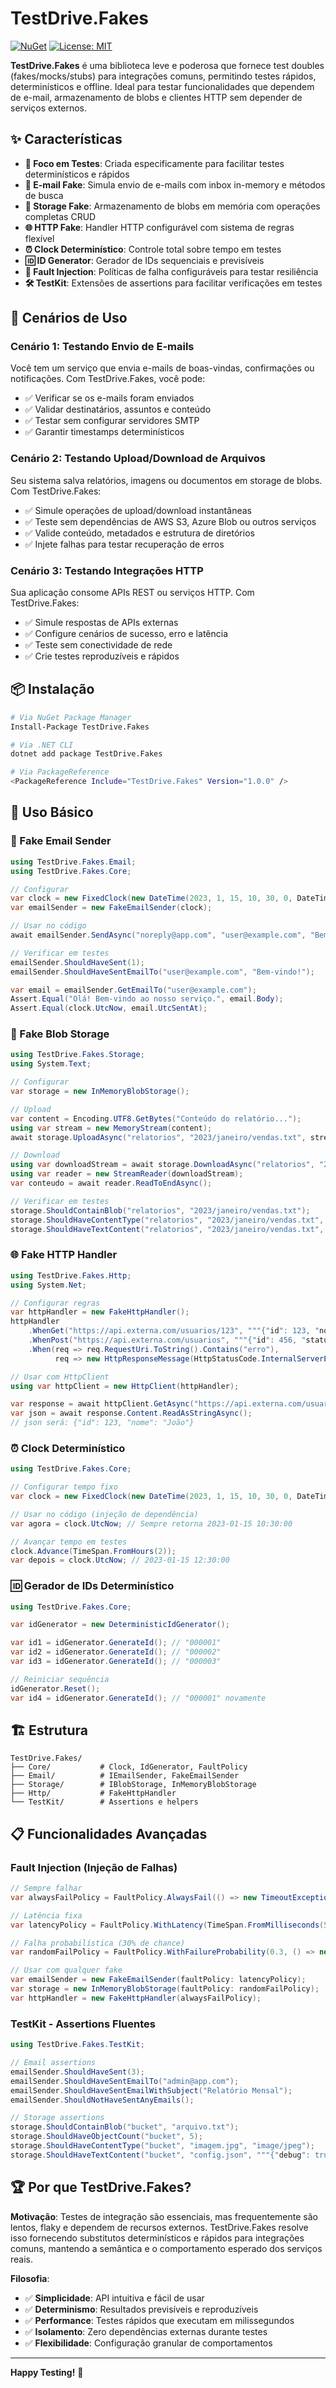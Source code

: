 # TestDrive.Fakes

[![NuGet](https://img.shields.io/nuget/v/TestDrive.Fakes.svg)](https://www.nuget.org/packages/TestDrive.Fakes/)
[![License: MIT](https://img.shields.io/badge/License-MIT-yellow.svg)](https://opensource.org/licenses/MIT)

**TestDrive.Fakes** é uma biblioteca leve e poderosa que fornece test doubles (fakes/mocks/stubs) para integrações comuns, permitindo testes rápidos, determinísticos e offline. Ideal para testar funcionalidades que dependem de e-mail, armazenamento de blobs e clientes HTTP sem depender de serviços externos.

## ✨ Características

- **🎯 Foco em Testes**: Criada especificamente para facilitar testes determinísticos e rápidos
- **📧 E-mail Fake**: Simula envio de e-mails com inbox in-memory e métodos de busca
- **💾 Storage Fake**: Armazenamento de blobs em memória com operações completas CRUD
- **🌐 HTTP Fake**: Handler HTTP configurável com sistema de regras flexível
- **⏰ Clock Determinístico**: Controle total sobre tempo em testes
- **🆔 ID Generator**: Gerador de IDs sequenciais e previsíveis
- **🚨 Fault Injection**: Políticas de falha configuráveis para testar resiliência
- **🛠️ TestKit**: Extensões de assertions para facilitar verificações em testes

## 🚀 Cenários de Uso

### Cenário 1: Testando Envio de E-mails
Você tem um serviço que envia e-mails de boas-vindas, confirmações ou notificações. Com TestDrive.Fakes, você pode:
- ✅ Verificar se os e-mails foram enviados
- ✅ Validar destinatários, assuntos e conteúdo
- ✅ Testar sem configurar servidores SMTP
- ✅ Garantir timestamps determinísticos

### Cenário 2: Testando Upload/Download de Arquivos
Seu sistema salva relatórios, imagens ou documentos em storage de blobs. Com TestDrive.Fakes:
- ✅ Simule operações de upload/download instantâneas
- ✅ Teste sem dependências de AWS S3, Azure Blob ou outros serviços
- ✅ Valide conteúdo, metadados e estrutura de diretórios
- ✅ Injete falhas para testar recuperação de erros

### Cenário 3: Testando Integrações HTTP
Sua aplicação consome APIs REST ou serviços HTTP. Com TestDrive.Fakes:
- ✅ Simule respostas de APIs externas
- ✅ Configure cenários de sucesso, erro e latência
- ✅ Teste sem conectividade de rede
- ✅ Crie testes reproduzíveis e rápidos

## 📦 Instalação

```bash
# Via NuGet Package Manager
Install-Package TestDrive.Fakes

# Via .NET CLI
dotnet add package TestDrive.Fakes

# Via PackageReference
<PackageReference Include="TestDrive.Fakes" Version="1.0.0" />
```

## 🎯 Uso Básico

### 📧 Fake Email Sender

```csharp
using TestDrive.Fakes.Email;
using TestDrive.Fakes.Core;

// Configurar
var clock = new FixedClock(new DateTime(2023, 1, 15, 10, 30, 0, DateTimeKind.Utc));
var emailSender = new FakeEmailSender(clock);

// Usar no código
await emailSender.SendAsync("noreply@app.com", "user@example.com", "Bem-vindo!", "Olá! Bem-vindo ao nosso serviço.");

// Verificar em testes
emailSender.ShouldHaveSent(1);
emailSender.ShouldHaveSentEmailTo("user@example.com", "Bem-vindo!");

var email = emailSender.GetEmailTo("user@example.com");
Assert.Equal("Olá! Bem-vindo ao nosso serviço.", email.Body);
Assert.Equal(clock.UtcNow, email.UtcSentAt);
```

### 💾 Fake Blob Storage

```csharp
using TestDrive.Fakes.Storage;
using System.Text;

// Configurar
var storage = new InMemoryBlobStorage();

// Upload
var content = Encoding.UTF8.GetBytes("Conteúdo do relatório...");
using var stream = new MemoryStream(content);
await storage.UploadAsync("relatorios", "2023/janeiro/vendas.txt", stream, "text/plain");

// Download
using var downloadStream = await storage.DownloadAsync("relatorios", "2023/janeiro/vendas.txt");
using var reader = new StreamReader(downloadStream);
var conteudo = await reader.ReadToEndAsync();

// Verificar em testes
storage.ShouldContainBlob("relatorios", "2023/janeiro/vendas.txt");
storage.ShouldHaveContentType("relatorios", "2023/janeiro/vendas.txt", "text/plain");
storage.ShouldHaveTextContent("relatorios", "2023/janeiro/vendas.txt", "Conteúdo do relatório...");
```

### 🌐 Fake HTTP Handler

```csharp
using TestDrive.Fakes.Http;
using System.Net;

// Configurar regras
var httpHandler = new FakeHttpHandler();
httpHandler
    .WhenGet("https://api.externa.com/usuarios/123", """{"id": 123, "nome": "João"}""")
    .WhenPost("https://api.externa.com/usuarios", """{"id": 456, "status": "criado"}""", HttpStatusCode.Created)
    .When(req => req.RequestUri.ToString().Contains("erro"), 
          req => new HttpResponseMessage(HttpStatusCode.InternalServerError));

// Usar com HttpClient
using var httpClient = new HttpClient(httpHandler);

var response = await httpClient.GetAsync("https://api.externa.com/usuarios/123");
var json = await response.Content.ReadAsStringAsync();
// json será: {"id": 123, "nome": "João"}
```

### ⏰ Clock Determinístico

```csharp
using TestDrive.Fakes.Core;

// Configurar tempo fixo
var clock = new FixedClock(new DateTime(2023, 1, 15, 10, 30, 0, DateTimeKind.Utc));

// Usar no código (injeção de dependência)
var agora = clock.UtcNow; // Sempre retorna 2023-01-15 10:30:00

// Avançar tempo em testes
clock.Advance(TimeSpan.FromHours(2));
var depois = clock.UtcNow; // 2023-01-15 12:30:00
```

### 🆔 Gerador de IDs Determinístico

```csharp
using TestDrive.Fakes.Core;

var idGenerator = new DeterministicIdGenerator();

var id1 = idGenerator.GenerateId(); // "000001"
var id2 = idGenerator.GenerateId(); // "000002"
var id3 = idGenerator.GenerateId(); // "000003"

// Reiniciar sequência
idGenerator.Reset();
var id4 = idGenerator.GenerateId(); // "000001" novamente
```

## 🏗️ Estrutura

```
TestDrive.Fakes/
├── Core/           # Clock, IdGenerator, FaultPolicy
├── Email/          # IEmailSender, FakeEmailSender
├── Storage/        # IBlobStorage, InMemoryBlobStorage
├── Http/           # FakeHttpHandler
└── TestKit/        # Assertions e helpers
```

## 📋 Funcionalidades Avançadas

### Fault Injection (Injeção de Falhas)

```csharp
// Sempre falhar
var alwaysFailPolicy = FaultPolicy.AlwaysFail(() => new TimeoutException("Timeout simulado"));

// Latência fixa
var latencyPolicy = FaultPolicy.WithLatency(TimeSpan.FromMilliseconds(500));

// Falha probabilística (30% de chance)
var randomFailPolicy = FaultPolicy.WithFailureProbability(0.3, () => new HttpRequestException("Rede instável"));

// Usar com qualquer fake
var emailSender = new FakeEmailSender(faultPolicy: latencyPolicy);
var storage = new InMemoryBlobStorage(faultPolicy: randomFailPolicy);
var httpHandler = new FakeHttpHandler(alwaysFailPolicy);
```

### TestKit - Assertions Fluentes

```csharp
using TestDrive.Fakes.TestKit;

// Email assertions
emailSender.ShouldHaveSent(3);
emailSender.ShouldHaveSentEmailTo("admin@app.com");
emailSender.ShouldHaveSentEmailWithSubject("Relatório Mensal");
emailSender.ShouldNotHaveSentAnyEmails();

// Storage assertions
storage.ShouldContainBlob("bucket", "arquivo.txt");
storage.ShouldHaveObjectCount("bucket", 5);
storage.ShouldHaveContentType("bucket", "imagem.jpg", "image/jpeg");
storage.ShouldHaveTextContent("bucket", "config.json", """{"debug": true}""");
```

## 🏆 Por que TestDrive.Fakes?

**Motivação**: Testes de integração são essenciais, mas frequentemente são lentos, flaky e dependem de recursos externos. TestDrive.Fakes resolve isso fornecendo substitutos determinísticos e rápidos para integrações comuns, mantendo a semântica e o comportamento esperado dos serviços reais.

**Filosofia**: 
- ✅ **Simplicidade**: API intuitiva e fácil de usar
- ✅ **Determinismo**: Resultados previsíveis e reproduzíveis
- ✅ **Performance**: Testes rápidos que executam em milissegundos
- ✅ **Isolamento**: Zero dependências externas durante testes
- ✅ **Flexibilidade**: Configuração granular de comportamentos

---

**Happy Testing!** 🚀